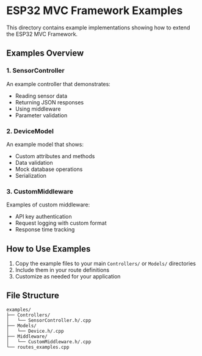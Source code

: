 # ESP32 MVC Framework Examples

This directory contains example implementations showing how to extend the ESP32 MVC Framework.

## Examples Overview

### 1. SensorController
An example controller that demonstrates:
- Reading sensor data
- Returning JSON responses
- Using middleware
- Parameter validation

### 2. DeviceModel
An example model that shows:
- Custom attributes and methods
- Data validation
- Mock database operations
- Serialization

### 3. CustomMiddleware
Examples of custom middleware:
- API key authentication
- Request logging with custom format
- Response time tracking

## How to Use Examples

1. Copy the example files to your main `Controllers/` or `Models/` directories
2. Include them in your route definitions
3. Customize as needed for your application

## File Structure

```
examples/
├── Controllers/
│   └── SensorController.h/.cpp
├── Models/
│   └── Device.h/.cpp
├── Middleware/
│   └── CustomMiddleware.h/.cpp
└── routes_examples.cpp
```
